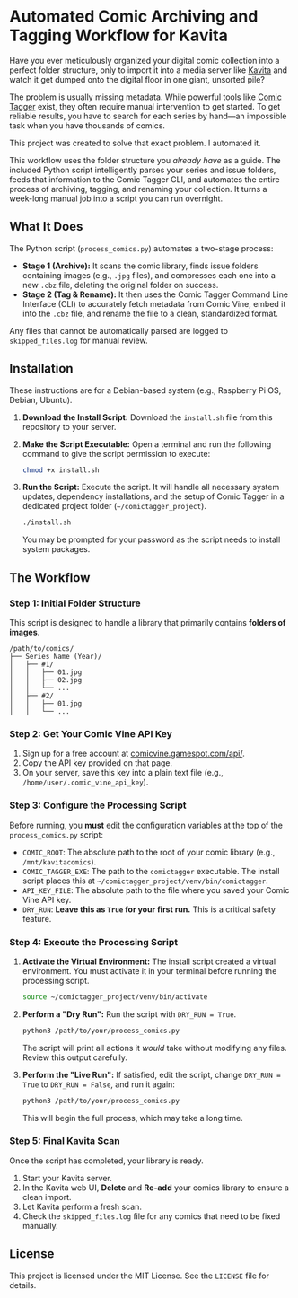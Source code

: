 # Automated Comic Archiving and Tagging Workflow for Kavita

Have you ever meticulously organized your digital comic collection into a perfect folder structure, only to import it into a media server like [Kavita](https://www.kavita.zip/) and watch it get dumped onto the digital floor in one giant, unsorted pile?

The problem is usually missing metadata. While powerful tools like [Comic Tagger](https://github.com/comictagger/comictagger) exist, they often require manual intervention to get started. To get reliable results, you have to search for each series by hand—an impossible task when you have thousands of comics.

This project was created to solve that exact problem. I automated it.

This workflow uses the folder structure you *already have* as a guide. The included Python script intelligently parses your series and issue folders, feeds that information to the Comic Tagger CLI, and automates the entire process of archiving, tagging, and renaming your collection. It turns a week-long manual job into a script you can run overnight.

## What It Does

The Python script (`process_comics.py`) automates a two-stage process:
-   **Stage 1 (Archive):** It scans the comic library, finds issue folders containing images (e.g., `.jpg` files), and compresses each one into a new `.cbz` file, deleting the original folder on success.
-   **Stage 2 (Tag & Rename):** It then uses the Comic Tagger Command Line Interface (CLI) to accurately fetch metadata from Comic Vine, embed it into the `.cbz` file, and rename the file to a clean, standardized format.

Any files that cannot be automatically parsed are logged to `skipped_files.log` for manual review.

## Installation

These instructions are for a Debian-based system (e.g., Raspberry Pi OS, Debian, Ubuntu).

1.  **Download the Install Script:**
    Download the `install.sh` file from this repository to your server.

2.  **Make the Script Executable:**
    Open a terminal and run the following command to give the script permission to execute:
    ```bash
    chmod +x install.sh
    ```

3.  **Run the Script:**
    Execute the script. It will handle all necessary system updates, dependency installations, and the setup of Comic Tagger in a dedicated project folder (`~/comictagger_project`).
    ```bash
    ./install.sh
    ```
    You may be prompted for your password as the script needs to install system packages.

## The Workflow

### Step 1: Initial Folder Structure

This script is designed to handle a library that primarily contains **folders of images**.

```
/path/to/comics/
├── Series Name (Year)/
│   ├── #1/
│   │   ├── 01.jpg
│   │   ├── 02.jpg
│   │   └── ...
│   ├── #2/
│   │   ├── 01.jpg
│   │   └── ...
```

### Step 2: Get Your Comic Vine API Key

1.  Sign up for a free account at [comicvine.gamespot.com/api/](https://comicvine.gamespot.com/api/).
2.  Copy the API key provided on that page.
3.  On your server, save this key into a plain text file (e.g., `/home/user/.comic_vine_api_key`).

### Step 3: Configure the Processing Script

Before running, you **must** edit the configuration variables at the top of the `process_comics.py` script:

-   `COMIC_ROOT`: The absolute path to the root of your comic library (e.g., `/mnt/kavitacomics`).
-   `COMIC_TAGGER_EXE`: The path to the `comictagger` executable. The install script places this at `~/comictagger_project/venv/bin/comictagger`.
-   `API_KEY_FILE`: The absolute path to the file where you saved your Comic Vine API key.
-   `DRY_RUN`: **Leave this as `True` for your first run.** This is a critical safety feature.

### Step 4: Execute the Processing Script

1.  **Activate the Virtual Environment:**
    The install script created a virtual environment. You must activate it in your terminal before running the processing script.
    ```bash
    source ~/comictagger_project/venv/bin/activate
    ```

2.  **Perform a "Dry Run":**
    Run the script with `DRY_RUN = True`.
    ```bash
    python3 /path/to/your/process_comics.py
    ```
    The script will print all actions it *would* take without modifying any files. Review this output carefully.

3.  **Perform the "Live Run":**
    If satisfied, edit the script, change `DRY_RUN = True` to `DRY_RUN = False`, and run it again:
    ```bash
    python3 /path/to/your/process_comics.py
    ```
    This will begin the full process, which may take a long time.

### Step 5: Final Kavita Scan

Once the script has completed, your library is ready.

1.  Start your Kavita server.
2.  In the Kavita web UI, **Delete** and **Re-add** your comics library to ensure a clean import.
3.  Let Kavita perform a fresh scan.
4.  Check the `skipped_files.log` file for any comics that need to be fixed manually.

## License

This project is licensed under the MIT License. See the `LICENSE` file for details.